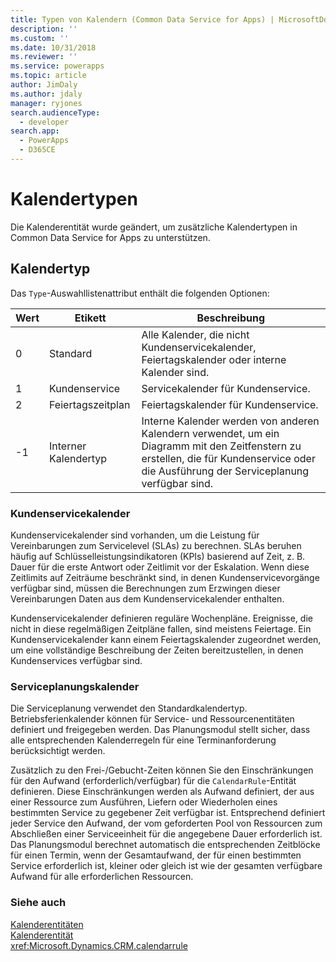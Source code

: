 ```yaml
---
title: Typen von Kalendern (Common Data Service for Apps) | MicrosoftDocs
description: ''
ms.custom: ''
ms.date: 10/31/2018
ms.reviewer: ''
ms.service: powerapps
ms.topic: article
author: JimDaly
ms.author: jdaly
manager: ryjones
search.audienceType:
  - developer
search.app:
  - PowerApps
  - D365CE
---
```

# <a name="types-of-calendars"></a>Kalendertypen

Die Kalenderentität wurde geändert, um zusätzliche Kalendertypen in Common Data Service for Apps zu unterstützen.  
  
## <a name="calendar-type"></a>Kalendertyp  
 Das `Type`-Auswahllistenattribut enthält die folgenden Optionen:  
  
|Wert|Etikett|Beschreibung|  
|-----------|-----------|-----------------|  
|0|Standard|Alle Kalender, die nicht Kundenservicekalender, Feiertagskalender oder interne Kalender sind.|  
|1|Kundenservice|Servicekalender für Kundenservice.|  
|2|Feiertagszeitplan|Feiertagskalender für Kundenservice.|  
|-1|Interner Kalendertyp|Interne Kalender werden von anderen Kalendern verwendet, um ein Diagramm mit den Zeitfenstern zu erstellen, die für Kundenservice oder die Ausführung der Serviceplanung verfügbar sind.|  
  
### <a name="customer-service-calendars"></a>Kundenservicekalender  
 Kundenservicekalender sind vorhanden, um die Leistung für Vereinbarungen zum Servicelevel (SLAs) zu berechnen. SLAs beruhen häufig auf Schlüsselleistungsindikatoren (KPIs) basierend auf Zeit, z. B. Dauer für die erste Antwort oder Zeitlimit vor der Eskalation. Wenn diese Zeitlimits auf Zeiträume beschränkt sind, in denen Kundenservicevorgänge verfügbar sind, müssen die Berechnungen zum Erzwingen dieser Vereinbarungen Daten aus dem Kundenservicekalender enthalten.  
  
 Kundenservicekalender definieren reguläre Wochenpläne. Ereignisse, die nicht in diese regelmäßigen Zeitpläne fallen, sind meistens Feiertage. Ein Kundenservicekalender kann einem Feiertagskalender zugeordnet werden, um eine vollständige Beschreibung der Zeiten bereitzustellen, in denen Kundenservices verfügbar sind.  
  
### <a name="service-scheduling-calendars"></a>Serviceplanungskalender  
 Die Serviceplanung verwendet den Standardkalendertyp. Betriebsferienkalender können für Service- und Ressourcenentitäten definiert und freigegeben werden. Das Planungsmodul stellt sicher, dass alle entsprechenden Kalenderregeln für eine Terminanforderung berücksichtigt werden.  
  
 Zusätzlich zu den Frei-/Gebucht-Zeiten können Sie den Einschränkungen für den Aufwand (erforderlich/verfügbar) für die `CalendarRule`-Entität definieren. Diese Einschränkungen werden als Aufwand definiert, der aus einer Ressource zum Ausführen, Liefern oder Wiederholen eines bestimmten Service zu gegebener Zeit verfügbar ist. Entsprechend definiert jeder Service den Aufwand, der vom geforderten Pool von Ressourcen zum Abschließen einer Serviceeinheit für die angegebene Dauer erforderlich ist. Das Planungsmodul berechnet automatisch die entsprechenden Zeitblöcke für einen Termin, wenn der Gesamtaufwand, der für einen bestimmten Service erforderlich ist, kleiner oder gleich ist wie der gesamten verfügbare Aufwand für alle erforderlichen Ressourcen.  
  
### <a name="see-also"></a>Siehe auch  
 [Kalenderentitäten](calendar-entities.md)   
 [Kalenderentität](reference/entities/calendar.md)   
 <xref:Microsoft.Dynamics.CRM.calendarrule>